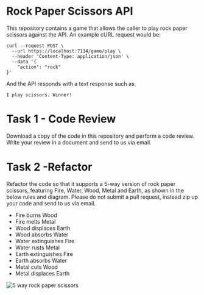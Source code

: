 # Rock Paper Scissors API

This repository contains a game that allows the caller to play rock paper scissors against the API. An example cURL request would be:

```
curl --request POST \
  --url https://localhost:7114/game/play \
  --header 'Content-Type: application/json' \
  --data '{
	"action": "rock"
}'
```

And the API responds with a text response such as:

```
I play scissors. Winner!
```

# Task 1 - Code Review

Download a copy of the code in this repository and perform a code review. Write your review in a document and send to us via email.

# Task 2 -Refactor

Refactor the code so that it supports a 5-way version of rock paper scissors, featuring Fire, Water, Wood, Metal and Earth, as shown in the below rules and diagram. Please do not submit a pull request, instead zip up your code and send to us via email.

- Fire burns Wood
- Fire melts Metal
- Wood displaces Earth
- Wood absorbs Water
- Water extinguishes Fire
- Water rusts Metal
- Earth extinguishes Fire
- Earth absorbs Water
- Metal cuts Wood
- Metal displaces Earth

![5 way rock paper scissors](https://gcdnb.pbrd.co/images/j4wxuGFyEPzy.png?o=1)
